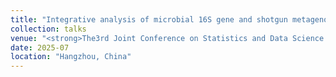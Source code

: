 ```yaml
---
title: "Integrative analysis of microbial 16S gene and shotgun metagenomic sequencing data improves statistical efficiency"
collection: talks
venue: "<strong>The3rd Joint Conference on Statistics and Data Science (JCSDS 2025)</strong>"
date: 2025-07
location: "Hangzhou, China"
---
```

